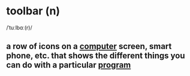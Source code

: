 # toolbar (n)

/ˈtuːlbɑː(r)/

## a row of icons on a [computer](computer-n.md#an-electronic-machine-that-can-store-organize-and-find-information-do-processes-with-numbers-and-other-data-and-control-other-machines) screen, smart phone, etc. that shows the different things you can do with a particular [program](program-n.md#a-set-of-instructions-in-code-that-controls-the-operations-or-functions-of-a-computer)